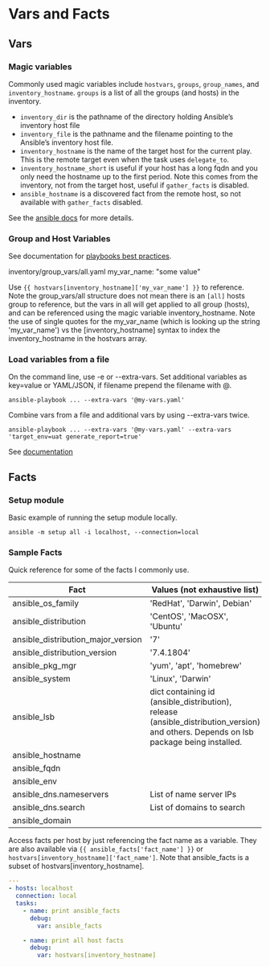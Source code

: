 # Vars and Facts

## Vars

### Magic variables

Commonly used magic variables include `hostvars`, `groups`, `group_names`, and `inventory_hostname`. `groups` is a list of all the groups (and hosts) in the inventory.

* `inventory_dir` is the pathname of the directory holding Ansible’s inventory host file
* `inventory_file` is the pathname and the filename pointing to the Ansible’s inventory host file.
* `inventory_hostname` is the name of the target host for the current play. This is the remote target even when the task uses `delegate_to`.
* `inventory_hostname_short` is useful if your host has a long fqdn and you only need the hostname up to the first period. Note this comes from the inventory, not from the target host, useful if `gather_facts` is disabled.
* `ansible_hostname` is a discovered fact from the remote host, so not available with `gather_facts` disabled.

See the [ansible docs](https://docs.ansible.com/ansible/latest/user_guide/playbooks_variables.html#accessing-information-about-other-hosts-with-magic-variables) for more details.

### Group and Host Variables

See documentation for [playbooks best practices](http://docs.ansible.com/ansible/latest/playbooks_best_practices.html#group-and-host-variables).

inventory/group_vars/all.yaml
my_var_name: "some value"

Use `{{ hostvars[inventory_hostname]['my_var_name'] }}` to reference. Note the group_vars/all structure does not mean there is an `[all]` hosts group to reference, but the vars in all will get applied to all group (hosts), and can be referenced using the magic variable inventory_hostname. Note the use of single quotes for the my_var_name (which is looking up the string 'my_var_name') vs the [inventory_hostname] syntax to index the inventory_hostname in the hostvars array. 

### Load variables from a file
On the command line, use -e or --extra-vars. Set additional variables as key=value or YAML/JSON, if filename prepend the filename with @.

    ansible-playbook ... --extra-vars '@my-vars.yaml'

Combine vars from a file and additional vars by using --extra-vars twice.

    ansible-playbook ... --extra-vars '@my-vars.yaml' --extra-vars 'target_env=uat generate_report=true'

See [documentation](https://docs.ansible.com/ansible/2.4/ansible-playbook.html#cmdoption-ansible-playbook-e)

## Facts

### Setup module

Basic example of running the setup module locally.

`ansible -m setup all -i localhost, --connection=local`

### Sample Facts

Quick reference for some of the facts I commonly use.

| Fact | Values (not exhaustive list) | 
|------|--------|
| ansible_os_family | 'RedHat', 'Darwin', Debian' |
| ansible_distribution | 'CentOS', 'MacOSX', 'Ubuntu' |
| ansible_distribution_major_version | '7' |
| ansible_distribution_version | '7.4.1804' |
| ansible_pkg_mgr | 'yum', 'apt', 'homebrew' |
| ansible_system | 'Linux', 'Darwin' |
| ansible_lsb | dict containing id (ansible_distribution), release (ansible_distribution_version) and others. Depends on lsb package being installed. |
| ansible_hostname | |
| ansible_fqdn | |
| ansible_env | |
| ansible_dns.nameservers | List of name server IPs |
| ansible_dns.search | List of domains to search |
| ansible_domain |  | 

Access facts per host by just referencing the fact name as a variable. They are also available via `{{ ansible_facts['fact_name'] }}` or `hostvars[inventory_hostname]['fact_name']`. Note that ansible_facts is a subset of hostvars[inventory_hostname].

```yaml
---
- hosts: localhost
  connection: local
  tasks:
    - name: print ansible_facts
      debug:
        var: ansible_facts

    - name: print all host facts
      debug:
        var: hostvars[inventory_hostname]
```
